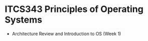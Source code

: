 # ITCS343 Principles of Operating Systems
 - Architecture Review and Introduction to OS (Week 1)
 
 